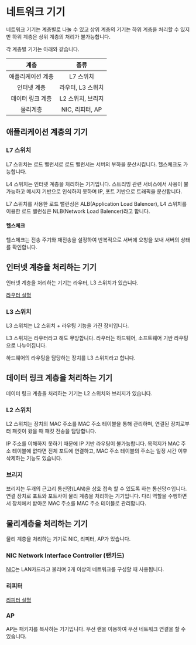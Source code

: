 # 네트워크 기기

네트워크 기기는 계층별로 나눌 수 있고 상위 계층의 기기는 하위 계층을 처리할 수 있지만 하위 계층은 상위 계층의 처리가 불가능합니다.

각 계층별 기기는 아래와 같습니다.

|       계층        |       종류        |
| :---------------: | :---------------: |
| 애플리케이션 계층 |     L7 스위치     |
|    인터넷 계층    | 라우터, L3 스위치 |
| 데이터 링크 계층  | L2 스위치, 브리지 |
|     물리계층      |  NIC, 리피터, AP  |

## 애플리케이션 계층의 기기

### L7 스위치

L7 스위치는 로드 밸런서로 로드 밸런서는 서버의 부하을 분산시킵니다. 헬스체크도 가능합니다.

L4 스위치는 인터넷 계층을 처리하는 기기입니다. 스트리밍 관련 서비스에서 사용이 불가능하고 메시지 기반으로 인식하지 못하며 IP, 포트 기반으로 트래픽을 분산합니다.

L7 스위치를 사용한 로드 밸런싱은 ALB(Application Load Balencer), L4 스위치를 이용한 로드 밸런싱은 NLB(Network Load Balencer)라고 합니다.

#### 헬스체크

헬스체크는 전송 주기와 재전송을 설정하여 반복적으로 서버에 요청을 보내 서버의 상태를 확인합니다.

## 인터넷 계층을 처리하는 기기

인터넷 계층을 처리하는 기기는 라우터, L3 스위치가 있습니다.

[라우터 설명](../%EA%B8%B0%EC%B4%88/%EB%84%A4%ED%8A%B8%EC%9B%8C%ED%81%AC%20%EA%B3%84%EC%B8%B5.md#%EB%9D%BC%EC%9A%B0%ED%84%B0)

### L3 스위치

L3 스위치는 L2 스위치 + 라우팅 기능을 가진 장비입니다.

L3 스위치는 라우터라고 해도 무방합니다. 라우터는 하드웨어, 소프트웨어 기반 라우팅으로 나누어집니다.

하드웨어의 라우팅을 담당하는 장치를 L3 스위치라고 합니다.

## 데이터 링크 계층을 처리하는 기기

데이터 링크 계층을 처리하는 기기는 L2 스위치와 브리지가 있습니다.

### L2 스위치

L2 스위치는 장치의 MAC 주소를 MAC 주소 테이블을 통해 관리하며, 연결된 장치로부터 패킷이 왔을 때 패킷 전송을 담당합니다.

IP 주소를 이해하지 못하기 때문에 IP 기반 라우팅이 불가능합니다. 목적지가 MAC 주소 테이블에 없다면 전체 포트에 연결하고, MAC 주소 테이블의 주소는 일정 시간 이후 삭제하는 기능도 있습니다.

### 브리지

브리지는 두개의 근고리 통신망(LAN)을 상호 접속 할 수 있도록 하는 통신망ㅇ입니다. 연결 장치로 포트와 포트사이 물리 계층을 처리하는 기기입니다. 다리 역할을 수행하면서 장치에서 받아온 MAC 주소를 MAC 주소 테이블로 관리합니다.

## 물리계층을 처리하는 기기

물리 계층을 처리하는 기기로 NIC, 리피터, AP가 있습니다.

### NIC Network Interface Controller (랜카드)

[NIC](<../기초/물리 계층.md#랜카드nic-network-interface-controller>)는 LAN카드라고 불리며 2개 이상의 네트워크를 구성할 때 사용됩니다.

### 리피터

[리피터 설명](../%EA%B8%B0%EC%B4%88/%EB%AC%BC%EB%A6%AC%EA%B3%84%EC%B8%B5.md#%EB%A6%AC%ED%94%BC%ED%84%B0%EC%99%80-%ED%97%88%EB%B8%8C)

### AP

AP는 패키지를 복사하는 기기입니다. 무선 랜을 이용하여 무선 네트워크 연결을 할 수 있습니다.
